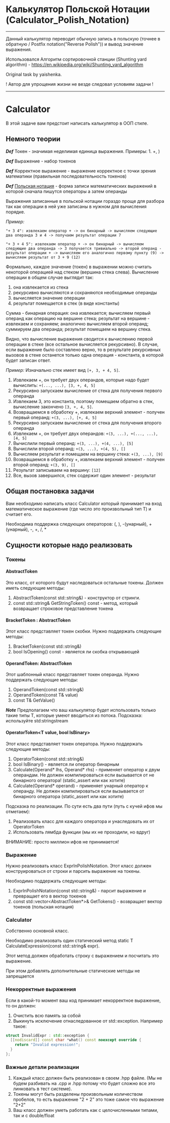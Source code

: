 # Калькулятор Польской Нотации (Calculator_Polish_Notation)

---

Данный калькулятор переводит обычную запись в польскую (точнее в обратную / Postfix notation("Reverse Polish")) и вывод значение выражения.

Использовался Алгоритм сортировочной станции (Shunting yard algorithm) - https://en.wikipedia.org/wiki/Shunting_yard_algorithm

Original task by yaishenka.

! Автор для упрощения жизни не везде следовал условиям задачи !

---

# Calculator

В этой задаче вам предстоит написать калькулятор в ООП стиле. 

## Немного теории

***Def*** Токен - значимая неделимая единица выражения. Примеры: 1. +, )

***Def*** Выражение - набор токенов

***Def*** Корректное выражение - выражение корректное с точки зрения математики (правильная последовательность токенов)

***Def*** [Польская нотация](https://en.wikipedia.org/wiki/Polish_notation) - форма записи математических выражений в которой сначала пишутся операторы а затем операнды

Выражения записанные в польской нотации гораздо проще для разбора так как операции в ней уже записаны в нужном
для вычисления порядке.

*Пример:*

`"+ 3 4": извлекаем оператор + -> он бинарный -> вычисляем следующие два операнда 3 и 4 -> получаем результат операции 7`

`"+ 3 + 4 5": извлекаем оператор + -> он бинарный -> вычисляем следующие два операнда -> 3 получается тривиально -> второй операнд - результат операции + -> вычисляем его аналогично первому пункту (9) -> вычисляем результат от 3 + 9 (12) `

Формально, каждое значение (токен) в выражении можно считать некоторой операцией
над стеком (вершина стека слева). Вычисление операции в общем случае выглядит так:
1) она извлекается из стека
2) рекурсивно вычисляются и сохраняются необходимые операнды
3) вычисляется значение операции
4) результат помещается в стек (в виде константы)

Сумма - бинарная операция: она извлекается; вычисляем первый операнд как
операцию на вершине стека; результат на вершине - извлекаем и сохраняем;
аналогично вычисляем второй операнд; суммируем два операнда; результат
помещаем на вершину стека.

Видно, что вычисление выражения сводится к вычислению первой операции
в стеке (все остальное вычисляется рекурсивно). В случае, если
выражение было составлено верно, то в результате рекурсивных вызовов
в стеке останется только одна операция - константа, в которой
будет записан ответ.

*Пример:*
Изначально стек имеет вид `[+, 3, + 4, 5]`.

1. Извлекаем +, он требует двух операндов, которые надо будет вычислить: `+(..., ...), [3, +, 4, 5]`
2. Рекурсивно запускаем вычисление от стека для получения первого операнда
3. Извлекаем 3, это константа, поэтому помещаем обратно в стек, вычисление закончено `[3, +, 4, 5]`.
4. Возвращаемся в обработку +, извлекаем верхний элемент - получен первый операнд: `+(3, ...), [+, 4, 5]`
5. Рекурсивно запускаем вычисление от стека для получения второго операнда
6. Извлекаем +, он требует двух операндов: `+(3, ...), +(..., ...), [4, 5]`
7. Вычислили первый операнд: `+(3, ...), +(4, ...), [5]`
8. Вычислили второй операнд: `+(3, ...), +(4, 5), []`
9. Вычисляем результат и помещаем на вершину стека: `+(3, ...), [9]`
10. Возвращаемся в обработку +, извлекаем верхний элемент - получен второй операнд: `+(3, 9), []`
11. Результат записываем на вершину: `[12]`
12. Все, вызов завершился, стек содержит один элемент - результат

## Общая постановка задачи

Вам необходимо написать класс Calculator который принимает на вход математическое выражение (где число это произвольный тип T) и считает его. 

Необходима поддержка следующих операторов: (, ), -(унарный), +(унарный), -, +, /, *

## Сущности которые надо реализовать

### Токены

#### AbstractToken 

Это класс, от которого будут наследоваться остальные токены. Должен иметь следующие методы: 

1. AbstractToken(const std::string&) - конструктор от стринги. 
2. const std::string& GetStringToken() const - метод, который возвращает строковое представление токена

#### BracketToken : AbstractToken

Этот класс представляет токен скобки. Нужно поддержать следующие методы:

1. BracketToken(const std::string&)
2. bool IsOpening() const - является ли скобка открывающей

#### OperandToken<T>: AbstractToken

Этот шаблонный класс представляет токен операнда. Нужно поддержать следующие методы: 

1. OperandToken(const std::string&)
2. OperandToken(const T& value)
3. const T& GetValue()

***Note*** Предполагаем что ваш калькулятор будет использовать только такие типы T, которые умеют вводиться из потока. Подсказка: используйте std:stringstream

#### OperatorToken<T value, bool IsBinary>

Этот класс представляет токен оператора. Нужно поддержать следующие методы:

1. OperatorToken(const std::string&)
2. bool IsBinary() - является ли оператор бинарным
3. Calculate(Operand<T>* lhs, Operand<T>* rhs) - применяет оператор к двум операндам. Не должен компилироваться если вызывается от не бинарного оператора! (static_assert или как хотите)
4. Calculate(Operand<T>* operand) - применяет унарный оператор к операнду. Не должен компилироваться если вызывается от бинарного оператора (static_assert или как хотите)

Подсказка по реализации. По сути есть два пути (путь с кучей ифов мы отметаем):

1. Реализовать класс для каждого оператора и унаследовать их от OperatorToken
2. Использовать лямбда функции (мы их не проходили, но вдруг)

ВНИМАНИЕ: просто миллион ифов не принимается!

### Выражение 

Нужно реализовать класс ExprInPolishNotation<T>. Этот класс должен конструироваться от строки и парсить выражение на токены. 

Необходимо поддержать следующие методы:

1. ExprInPolishNotation(const std::string&) - парсит выражение и превращает его в вектор токенов 
2. const std::vector<AbstractToken*>& GetTokens() - возвращает вектор токенов (польская нотация)

### Calculator<T>

Собственно основной класс. 

Необходимо реализовать один статический метод static T CalculateExpression(const std::string& expr).

Этот метод должен обработать строку с выражением и посчитать это выражение. 

При этом добавлять дополнительные статические методы не запрещается

### Некорректные выражения 

Если в какой-то момент ваш код принимает некорректное выражение, то он должен: 

1. Очистить всю память за собой
2. Выкинуть исключение отнаследованное от std::exception. Например такое:

```c++
struct InvalidExpr : std::exception {
  [[nodiscard]] const char *what() const noexcept override {
    return "Invalid expression!";
  }
};
```

### Важные детали реализации

1. Каждый класс должен быть реализован в своем .hpp файле. (Мы не будем разбивать на .cpp и .hpp потому что будет сложно все это линковать в тест системе).
2. Токены могут быть разделены произвольным количеством пробелов, то есть выражение "2    + 2" это тоже самое что выражение "2+2"
3. Ваш класс должен уметь работать как с целочисленными типами, так и с double/float
